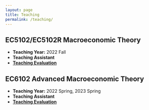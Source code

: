 ```yaml
---
layout: page
title: Teaching 
permalink: /teaching/
---
```


## EC5102/EC5102R Macroeconomic Theory
- **Teaching Year:** 2022 Fall
- **Teaching Assistant**
- [**Teaching Evaluation**](https://jie-duan.com/files/EC5102_Teaching_Feedback(Jie).pdf)

## EC6102 Advanced Macroeconomic Theory
- **Teaching Year:** 2022 Spring, 2023 Spring
- **Teaching Assistant**
- [**Teaching Evaluation**](https://jie-duan.com/files/EC6102_Teaching_Feedback(Jie).pdf)


<!-- Add more courses as needed -->

